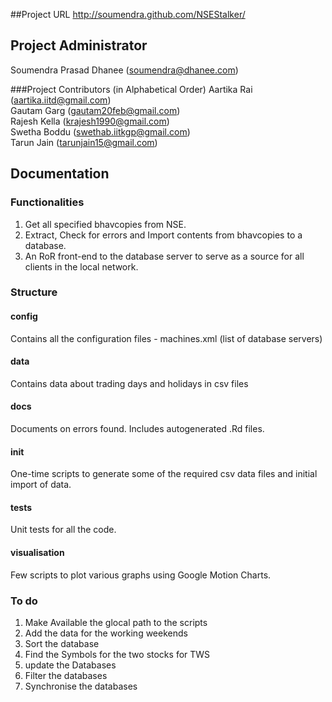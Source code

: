 ##Project URL
http://soumendra.github.com/NSEStalker/  

## Project Administrator
Soumendra Prasad Dhanee (soumendra@dhanee.com)  

###Project Contributors (in Alphabetical Order)
 Aartika Rai (aartika.iitd@gmail.com)  
 Gautam Garg (gautam20feb@gmail.com)  
 Rajesh Kella (krajesh1990@gmail.com)  
 Swetha Boddu (swethab.iitkgp@gmail.com)  
 Tarun Jain (tarunjain15@gmail.com)  

## Documentation  

### Functionalities
1. Get all specified bhavcopies from NSE.
2. Extract, Check for errors and Import contents from bhavcopies to a database.
3. An RoR front-end to the database server to serve as a source for all clients in the local network.

### Structure

#### config
Contains all the configuration files - machines.xml (list of database servers) 

#### data
Contains data about trading days and holidays in csv files

#### docs
Documents on errors found. Includes autogenerated .Rd files.

#### init
One-time scripts to generate some of the required csv data files and initial import of data.

#### tests
Unit tests for all the code.

#### visualisation
Few scripts to plot various graphs using Google Motion Charts.

### To do
1. Make Available the glocal path to the scripts
2. Add the data for the working weekends
3. Sort the database
4. Find the Symbols for the two stocks for TWS
5. update the Databases
6. Filter the databases
7. Synchronise the databases


